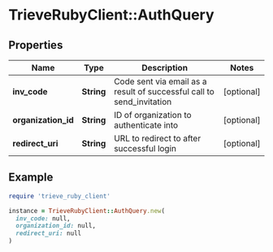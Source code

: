 # TrieveRubyClient::AuthQuery

## Properties

| Name | Type | Description | Notes |
| ---- | ---- | ----------- | ----- |
| **inv_code** | **String** | Code sent via email as a result of successful call to send_invitation | [optional] |
| **organization_id** | **String** | ID of organization to authenticate into | [optional] |
| **redirect_uri** | **String** | URL to redirect to after successful login | [optional] |

## Example

```ruby
require 'trieve_ruby_client'

instance = TrieveRubyClient::AuthQuery.new(
  inv_code: null,
  organization_id: null,
  redirect_uri: null
)
```


